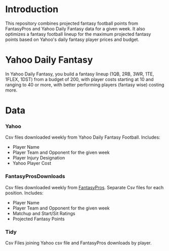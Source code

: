 
# Introduction

This repository combines projected fantasy football points from FantasyPros and Yahoo Daily Fantasy data for a given week. It also optimizes a fantasy football lineup for the maximum projected fantasy points based on Yahoo's daily fantasy player prices and budget. 


# Yahoo Daily Fantasy
In Yahoo Daily Fantasy, you build a fantasy lineup (1QB, 2RB, 3WR, 1TE, 1FLEX, 1DST) from a budget of 200, with player costs starting at 10 and ranging to 40 or more, with better performing players (fantasy wise) costing more. 


# Data

### Yahoo
Csv files downloaded weekly from Yahoo Daily Fantasy Football. Includes:
- Player Name
- Player Team and Opponent for the given week
- Player Injury Designation
- Yahoo Player Cost

### FantasyProsDownloads
Csv files downloaded weekly from [FantasyPros](https://www.fantasypros.com/nfl/rankings/). Separate Csv files for each position. Includes:
- Player Name
- Player Team and Opponent for the given week
- Matchup and Start/Sit Ratings
- Projected Fantasy Points

### Tidy
Csv Files joining Yahoo csv file and FantasyPros downloads by player. 
